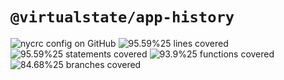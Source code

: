 # `@virtualstate/app-history`

[//]: # (badges)

![nycrc config on GitHub](https://img.shields.io/nycrc/virtualstate/app-history) ![95.59%25 lines covered](https://img.shields.io/badge/lines-95.59%25-brightgreen) ![95.59%25 statements covered](https://img.shields.io/badge/statements-95.59%25-brightgreen) ![93.9%25 functions covered](https://img.shields.io/badge/functions-93.9%25-brightgreen) ![84.68%25 branches covered](https://img.shields.io/badge/branches-84.68%25-brightgreen)

[//]: # (badges)